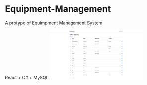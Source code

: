 # Equipment-Management

A protype of Equimpment Management System

React + C# + MySQL
<img src="image/intro-01.png" width="300">


